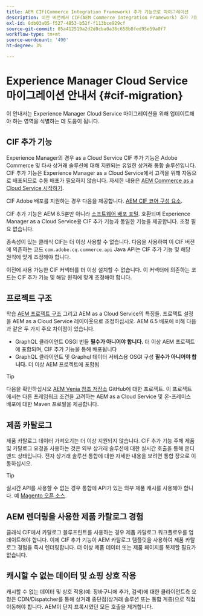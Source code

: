 ```yaml
---
title: AEM CIF(Commerce Integration Framework) 추가 기능으로 마이그레이션
description: 이전 버전에서 CIF(AEM Commerce Integration Framework) 추가 기능으로 마이그레이션하는 방법
exl-id: 0db03a05-f527-4853-b52f-f113bce929cf
source-git-commit: 05a412519a2d2d0cba0a36c658b8fed95e59a0f7
workflow-type: tm+mt
source-wordcount: '490'
ht-degree: 3%

---
```


# Experience Manager Cloud Service 마이그레이션 안내서 {#cif-migration}

이 안내서는 Experience Manager Cloud Service 마이그레이션을 위해 업데이트해야 하는 영역을 식별하는 데 도움이 됩니다.

## CIF 추가 기능

Experience Manager의 경우 as a Cloud Service CIF 추가 기능은 Adobe Commerce 및 타사 상거래 솔루션에 대해 지원되는 유일한 상거래 통합 솔루션입니다. CIF 추가 기능은 Experience Manager as a Cloud Service에서 고객을 위해 자동으로 배포되므로 수동 배포가 필요하지 않습니다. 자세한 내용은 [AEM Commerce as a Cloud Service 시작하기](getting-started.md).

CIF Adobe 배포를 지원하는 경우 다음을 제공합니다. [AEM CIF 코어 구성 요소](https://github.com/adobe/aem-core-cif-components).

CIF 추가 기능은 AEM 6.5뿐만 아니라 [소프트웨어 배포 포털](https://experience.adobe.com/#/downloads/content/software-distribution/en/aem.html). 호환되며 Experience Manager as a Cloud Service용 CIF 추가 기능과 동일한 기능을 제공합니다. 조정 필요 없습니다.

종속성이 있는 클래식 CIF는 더 이상 사용할 수 없습니다. 다음을 사용하여 이 CIF 버전에 의존하는 코드 `com.adobe.cq.commerce.api` Java API는 CIF 추가 기능 및 해당 원칙에 맞게 조정해야 합니다.

이전에 사용 가능한 CIF 커넥터를 더 이상 설치할 수 없습니다. 이 커넥터에 의존하는 코드는 CIF 추가 기능 및 해당 원칙에 맞게 조정해야 합니다.

## 프로젝트 구조

학습 [AEM 프로젝트 구조](https://experienceleague.adobe.com/docs/experience-manager-cloud-service/implementing/developing/aem-project-content-package-structure.html) 그리고 AEM as a Cloud Service의 특징들. 프로젝트 설정을 AEM as a Cloud Service 레이아웃으로 조정하십시오.
AEM 6.5 배포에 비해 다음과 같은 두 가지 주요 차이점이 있습니다.

* GraphQL 클라이언트 OSGI 번들 **필수가 아니어야 합니다.** 더 이상 AEM 프로젝트에 포함되며, CIF 추가 기능을 통해 배포됩니다
* GraphQL 클라이언트 및 Graphql 데이터 서비스용 OSGI 구성 **필수가 아니어야 합니다.** 더 이상 AEM 프로젝트에 포함됨

>[!TIP]
>
>다음을 확인하십시오 [AEM Venia 참조 저장소](https://github.com/adobe/aem-cif-guides-venia) GitHub에 대한 프로젝트. 이 프로젝트에서는 다른 프레임워크 조건을 고려하는 AEM as a Cloud Service 및 온-프레미스 배포에 대한 Maven 프로필을 제공합니다.

## 제품 카탈로그

제품 카탈로그 데이터 가져오기는 더 이상 지원되지 않습니다. CIF 추가 기능 주체 제품 및 카탈로그 요청을 사용하는 것은 외부 상거래 솔루션에 대한 실시간 호출을 통해 온디맨드 상태입니다. 전자 상거래 솔루션 통합에 대한 자세한 내용을 보려면 통합 장으로 이동하십시오.

>[!TIP]
>
>실시간 API를 사용할 수 없는 경우 통합에 API가 있는 외부 제품 캐시를 사용해야 합니다. 예 [Magento 오픈 소스](https://business.adobe.com/products/magento/open-source.html).

## AEM 렌더링을 사용한 제품 카탈로그 경험

클래식 CIF에서 카탈로그 블루프린트를 사용하는 경우 제품 카탈로그 워크플로우를 업데이트해야 합니다. 이제 CIF 추가 기능이 AEM 카탈로그 템플릿을 사용하여 제품 카탈로그 경험을 즉시 렌더링합니다. 더 이상 제품 데이터 또는 제품 페이지를 복제할 필요가 없습니다.

## 캐시할 수 없는 데이터 및 쇼핑 상호 작용

캐시할 수 없는 데이터 및 상호 작용(예: 장바구니에 추가, 검색)에 대한 클라이언트측 요청은 CDN/Dispatcher를 통해 상거래 종단점(상거래 솔루션 또는 통합 계층)으로 직접 이동해야 합니다. AEM이 단지 프록시였던 모든 호출을 제거합니다.

